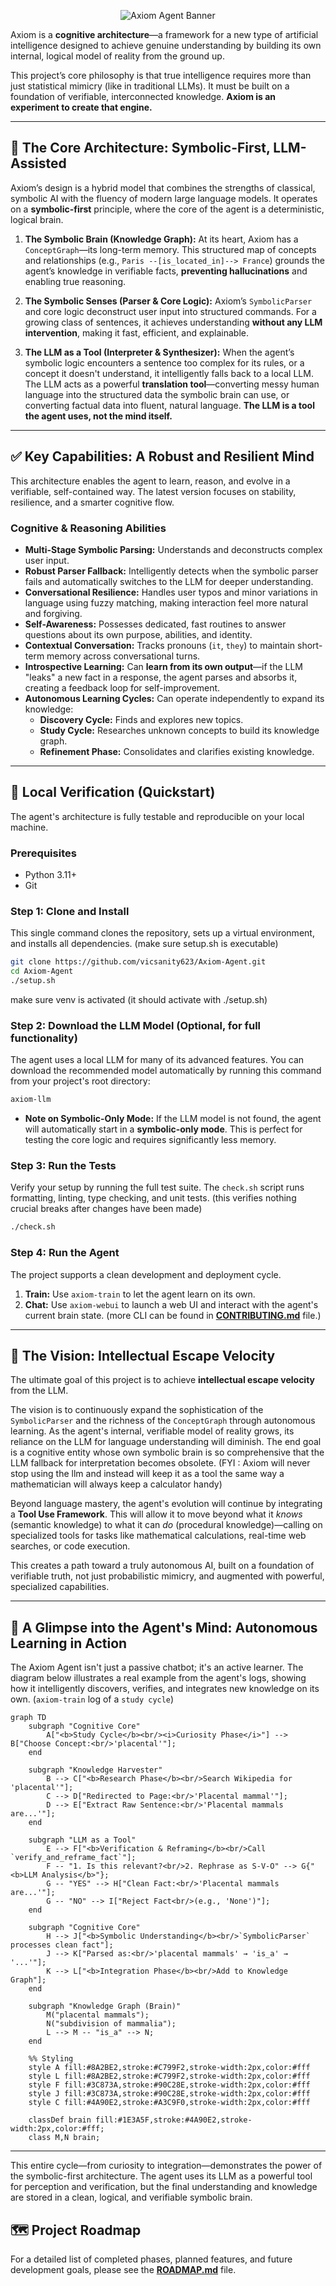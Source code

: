 <p align="center"><img src="https://raw.githubusercontent.com/vicsanity623/Axiom-Agent/main/src/axiom/static/Axiom.png" alt="Axiom Agent Banner"></p>


Axiom is a **cognitive architecture**—a framework for a new type of artificial intelligence designed to achieve genuine understanding by building its own internal, logical model of reality from the ground up.

This project’s core philosophy is that true intelligence requires more than just statistical mimicry (like in traditional LLMs). It must be built on a foundation of verifiable, interconnected knowledge. **Axiom is an experiment to create that engine.**

---

## 🧠 The Core Architecture: Symbolic-First, LLM-Assisted

Axiom’s design is a hybrid model that combines the strengths of classical, symbolic AI with the fluency of modern large language models. It operates on a **symbolic-first** principle, where the core of the agent is a deterministic, logical brain.

1.  **The Symbolic Brain (Knowledge Graph):**
    At its heart, Axiom has a `ConceptGraph`—its long-term memory. This structured map of concepts and relationships (e.g., `Paris --[is_located_in]--> France`) grounds the agent’s knowledge in verifiable facts, **preventing hallucinations** and enabling true reasoning.

2.  **The Symbolic Senses (Parser & Core Logic):**
    Axiom’s `SymbolicParser` and core logic deconstruct user input into structured commands. For a growing class of sentences, it achieves understanding **without any LLM intervention**, making it fast, efficient, and explainable.

3.  **The LLM as a Tool (Interpreter & Synthesizer):**
    When the agent’s symbolic logic encounters a sentence too complex for its rules, or a concept it doesn't understand, it intelligently falls back to a local LLM. The LLM acts as a powerful **translation tool**—converting messy human language into the structured data the symbolic brain can use, or converting factual data into fluent, natural language. **The LLM is a tool the agent uses, not the mind itself.**

---

## ✅ Key Capabilities: A Robust and Resilient Mind

This architecture enables the agent to learn, reason, and evolve in a verifiable, self-contained way. The latest version focuses on stability, resilience, and a smarter cognitive flow.

### Cognitive & Reasoning Abilities
*   **Multi-Stage Symbolic Parsing:** Understands and deconstructs complex user input.
*   **Robust Parser Fallback:** Intelligently detects when the symbolic parser fails and automatically switches to the LLM for deeper understanding.
*   **Conversational Resilience:** Handles user typos and minor variations in language using fuzzy matching, making interaction feel more natural and forgiving.
*   **Self-Awareness:** Possesses dedicated, fast routines to answer questions about its own purpose, abilities, and identity.
*   **Contextual Conversation:** Tracks pronouns (`it`, `they`) to maintain short-term memory across conversational turns.
*   **Introspective Learning:** Can **learn from its own output**—if the LLM "leaks" a new fact in a response, the agent parses and absorbs it, creating a feedback loop for self-improvement.
*   **Autonomous Learning Cycles:** Can operate independently to expand its knowledge:
    *   **Discovery Cycle:** Finds and explores new topics.
    *   **Study Cycle:** Researches unknown concepts to build its knowledge graph.
    *   **Refinement Phase:** Consolidates and clarifies existing knowledge.

---

## 🔬 Local Verification (Quickstart)

The agent's architecture is fully testable and reproducible on your local machine.

### Prerequisites
- Python 3.11+
- Git

### Step 1: Clone and Install
This single command clones the repository, sets up a virtual environment, and installs all dependencies. (make sure setup.sh is executable)
```bash
git clone https://github.com/vicsanity623/Axiom-Agent.git
cd Axiom-Agent
./setup.sh
```
make sure venv is activated (it should activate with ./setup.sh)

### Step 2: Download the LLM Model (Optional, for full functionality)
The agent uses a local LLM for many of its advanced features. You can download the recommended model automatically by running this command from your project's root directory:
```bash
axiom-llm
```

*   **Note on Symbolic-Only Mode:** If the LLM model is not found, the agent will automatically start in a **symbolic-only mode**. This is perfect for testing the core logic and requires significantly less memory.

### Step 3: Run the Tests
Verify your setup by running the full test suite. The `check.sh` script runs formatting, linting, type checking, and unit tests. (this verifies nothing crucial breaks after changes have been made)
```bash
./check.sh
```

### Step 4: Run the Agent
The project supports a clean development and deployment cycle.
1.  **Train:** Use `axiom-train` to let the agent learn on its own.
2.  **Chat:** Use `axiom-webui` to launch a web UI and interact with the agent's current brain state. (more CLI can be found in **[CONTRIBUTING.md](CONTRIBUTING.md)** file.)

---

## 🚀 The Vision: Intellectual Escape Velocity

The ultimate goal of this project is to achieve **intellectual escape velocity** from the LLM.

The vision is to continuously expand the sophistication of the `SymbolicParser` and the richness of the `ConceptGraph` through autonomous learning. As the agent's internal, verifiable model of reality grows, its reliance on the LLM for language understanding will diminish. The end goal is a cognitive entity whose own symbolic brain is so comprehensive that the LLM fallback for interpretation becomes obsolete. (FYI : Axiom will never stop using the llm and instead will keep it as a tool the same way a mathematician will always keep a calculator handy)

Beyond language mastery, the agent's evolution will continue by integrating a **Tool Use Framework**. This will allow it to move beyond what it *knows* (semantic knowledge) to what it can *do* (procedural knowledge)—calling on specialized tools for tasks like mathematical calculations, real-time web searches, or code execution.

This creates a path toward a truly autonomous AI, built on a foundation of verifiable truth, not just probabilistic mimicry, and augmented with powerful, specialized capabilities.

---

## 🧠 A Glimpse into the Agent's Mind: Autonomous Learning in Action

The Axiom Agent isn't just a passive chatbot; it's an active learner. The diagram below illustrates a real example from the agent's logs, showing how it intelligently discovers, verifies, and integrates new knowledge on its own. (`axiom-train` log of a `study cycle`)

```mermaid
graph TD
    subgraph "Cognitive Core"
        A["<b>Study Cycle</b><br/><i>Curiosity Phase</i>"] --> B["Choose Concept:<br/>'placental'"];
    end

    subgraph "Knowledge Harvester"
        B --> C["<b>Research Phase</b><br/>Search Wikipedia for 'placental'"];
        C --> D["Redirected to Page:<br/>'Placental mammal'"];
        D --> E["Extract Raw Sentence:<br/>'Placental mammals are...'"];
    end
    
    subgraph "LLM as a Tool"
        E --> F["<b>Verification & Reframing</b><br/>Call `verify_and_reframe_fact`"];
        F -- "1. Is this relevant?<br/>2. Rephrase as S-V-O" --> G{"<b>LLM Analysis</b>"};
        G -- "YES" --> H["Clean Fact:<br/>'Placental mammals are...'"];
        G -- "NO" --> I["Reject Fact<br/>(e.g., 'None')"];
    end
    
    subgraph "Cognitive Core"
        H --> J["<b>Symbolic Understanding</b><br/>`SymbolicParser` processes clean fact"];
        J --> K["Parsed as:<br/>'placental mammals' → 'is_a' → '...'"];
        K --> L["<b>Integration Phase</b><br/>Add to Knowledge Graph"];
    end
    
    subgraph "Knowledge Graph (Brain)"
        M("placental mammals");
        N("subdivision of mammalia");
        L --> M -- "is_a" --> N;
    end
    
    %% Styling
    style A fill:#8A2BE2,stroke:#C799F2,stroke-width:2px,color:#fff
    style L fill:#8A2BE2,stroke:#C799F2,stroke-width:2px,color:#fff
    style F fill:#3C873A,stroke:#90C28E,stroke-width:2px,color:#fff
    style J fill:#3C873A,stroke:#90C28E,stroke-width:2px,color:#fff
    style C fill:#4A90E2,stroke:#A3C9F0,stroke-width:2px,color:#fff
    
    classDef brain fill:#1E3A5F,stroke:#4A90E2,stroke-width:2px,color:#fff;
    class M,N brain;
```

---

This entire cycle—from curiosity to integration—demonstrates the power of the symbolic-first architecture. The agent uses its LLM as a powerful tool for perception and verification, but the final understanding and knowledge are stored in a clean, logical, and verifiable symbolic brain.

## 🗺️ Project Roadmap
For a detailed list of completed phases, planned features, and future development goals, please see the **[ROADMAP.md](ROADMAP.md)** file.
